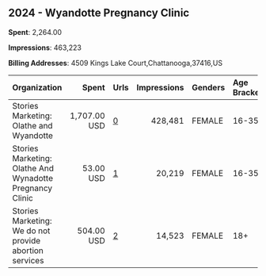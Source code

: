 ## 2024 - Wyandotte Pregnancy Clinic 
**Spent**: 2,264.00

**Impressions**: 463,223

**Billing Addresses**: 4509 Kings Lake Court,Chattanooga,37416,US

|Organization|Spent|Urls|Impressions|Genders|Age Brackets|Country Codes|
|:---|---:|:---|---:|:---|:---|:---|
|Stories Marketing: Olathe and Wyandotte|1,707.00 USD|[0](https://www.snap.com/political-ads/asset/3be5a590bfff1d49c04281381b9921a31d5b56685accb6880a7dae67741a6731?mediaType=mp4)|428,481|FEMALE|16-35|united states|
|Stories Marketing: Olathe And Wynadotte Pregnancy Clinic|53.00 USD|[1](https://www.snap.com/political-ads/asset/dee73f12340d0d9235c698d8b0e57706dc1dd11b1ca48b94847a0e22779d4956?mediaType=mp4)|20,219|FEMALE|16-35|united states|
|Stories Marketing: We do not provide abortion services|504.00 USD|[2](https://www.snap.com/political-ads/asset/cd04d11adfbb78eaad0b55095a60333a08d83c79c97aab5f2fcdb74887322367?mediaType=mp4)|14,523|FEMALE|18+|united states|

